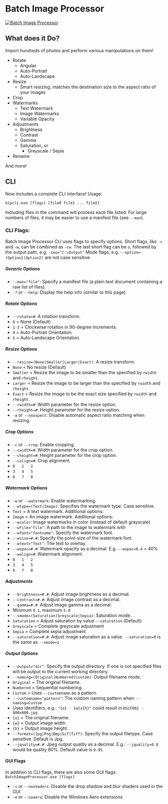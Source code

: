 # Batch Image Processor #
[![Batch Image Processor](http://i.imgur.com/YJApth2.png)](http://i.imgur.com/YJApth2.png)
## What does it Do? ##

Import hundreds of photos and perform various manipulations on them!
* Rotate
  * Angular
  * Auto-Portrait
  * Auto-Landscape
* Resize
  * Smart resizing, matches the destination size to the aspect ratio of your images
* Crop
* Watermarks
  * Text Watermark
  * Image Watermarks
  * Variable Opacity
* Adjustments
  * Brightness
  * Contrast
  * Gamma
  * Saturation, or
    * Greyscale / Sepia
* Rename

And more!

## CLI ##

Now includes a complete CLI interface! Usage:

`bipcli.exe [flags] [file0 file1 ... fileX]`

Including files in the command will process each file listed. For large numbers of files, it may be easier to use a manifest file (see `--man`).

### CLI Flags: ###
Batch Image Processor CLI uses flags to specify options. Short flags, like `-c` and `-w`, can be combined as `-cw`. The last short flag can be `o`, followed by the output path, e.g. `-cwo="C:\Output"` Mode flags, e.g. `--option=(Option1|Option2)` are not case sensitive.

##### Generic Options #####
 * `--man="file"`: Specify a manifest file (a plain text document containing a raw list of files).
 * `-?` or `--help`: Display the help info (similar to this page).

##### Rotate Options #####
 * `--rotate=#`: A rotation transform.
  * `0` = None (Default)
  * `1-3` = Clockwise rotation in 90-degree increments.
  * `4` = Auto-Portrait Orientation.
  * `5` = Auto-Landscape Orientation.

##### Resize Options #####
 * `--resize=(None|Smaller|Larger|Exact)`: A resize transform.
  * `None` = No resize (Default)
  * `Smaller` = Resize the image to be smaller than the specified by `rwidth` and `rheight`.
  * `Larger` = Resize the image to be larger than the specified by `rwidth` and `rheight`.
  * `Exact` = Resize the image to be the exact size specified by `rwidth` and `rheight`.
 * `--rwidth=#`: Width parameter for the resize option.
 * `--rheight=#`: Height parameter for the resize option.
 * `-a` or `--noaspect`: Disable automatic aspect ratio matching when resizing.

##### Crop Options #####
 * `-c` or `--crop`: Enable cropping.
 * `--cwidth=#`: Width parameter for the crop option.
 * `--cheight=#`: Height parameter for the crop option.
 * `--calign=#`: Crop alignment.
  * `0   1   2`
  * `3   4   5`
  * `6   7   8`

##### Watermark Options #####
 * `-w` or `--watermark`: Enable watermarking.
 * `--wtype=(Text|Image)`: Specifies the watermark type. Case sensitive.
  * `Text` = A text watermark. Additional options:
  * `Image` = An image watermark. Additional options:
 * `--wcolor`: Image watermarks in color (instead of default grayscale)
 * `--wfile="file"`: A path to the image to watermark with
 * `--wfont="fontname"`: Specify the watermark font.
 * `--wsize=#.#`: Specify the point-size of the watermark font.
 * `--wtext="Text"`: The text to overlay.
 * `--wopac=#.#`: Watermark opacity as a decimal. E.g. `--wopac=0.4` = 40%
 * `--walign=#`: Watermark alignment.
  * `0   1   2`
  * `3   4   5`
  * `6   7   8`

##### Adjustments #####
 * `--brightness=#.#`: Adjust image brightness as a decimal.
 * `--contrast=#.#`: Adjust image contrast as a decimal.
 * `--gamma=#.#`: Adjust image gamma as a decimal.
  * Minimum `0.1`, maximum `5.0`
 * `--smode=(Saturation|Greyscale|Sepia)`: Saturation mode.
  * `Saturation` = Adjust saturation by value `--saturation` (Default)
  * `Greyscale` = Complete greyscale adjustment
  * `Sepia` = Complete sepia adjustment
 * `--saturation=#.#`: Adjust image saturation as a value. `--saturation=0` is the same as `--smode=1`

##### Output Options #####
 * `--output="dir"`: Specify the output directory. If one is not specified files will be output to the current working directory.
 * `--naming=(Original|Numbered|Custom)`: Output filename mode.
  * `Original` = The original filename.
  * `Numbered` = Sequential numbering.
  * `Custom` = Uses `--customname` as a pattern.
 * `--customname="pattern"`: The custom naming pattern when `--naming=Custom`
  * Uses identifiers, e.g.: `"{o} - {w}x{h}"` could result in `DSCF001 - 800x600.jpg`
   * `{o}` = The original filename.
   * `{w}` = Output image width.
   * `{h}` = Output image height.
 * `--format=(Jpg|Png|Bmp|Gif|Tiff)`: Specify the output filetype. Case sensitive. Default is Jpg.
 * `--jquality=#.#`: Jpeg output quality as a decimal. E.g.: `--jquality=0.8` would be quality 80%. Default value is `0.95`.

#### GUI Flags ####
In addition to CLI flags, there are also some GUI flags:
`BatchImageProcessor.exe [flags]`
* `-s` or `--noshaders`: Disable the drop shadow and blur shaders used in the GUI
* `-e` or `--noaero`: Disable the Windows Aero extensions
